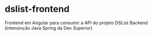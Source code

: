 # dslist-frontend
Frontend em Angular para consumir a API do projeto DSList Backend (intensivção Java Spring da Dev Superior)

